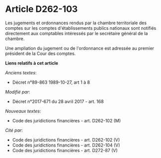 # Article D262-103

Les jugements et ordonnances rendus par la chambre territoriale des comptes sur les comptes d'établissements publics
nationaux sont notifiés directement aux comptables intéressés par le secrétaire général de la chambre.

Une ampliation du jugement ou de l'ordonnance est adressée au premier président de la Cour des comptes.

**Liens relatifs à cet article**

_Anciens textes_:

  - Décret n°89-863 1989-10-27, art 1 à 8

_Modifié par_:

  - Décret n°2017-671 du 28 avril 2017 - art. 168

_Nouveaux textes_:

  - Code des juridictions financières - art. D262-102 (M)

_Cité par_:

  - Code des juridictions financières - art. D262-102 (V)
  - Code des juridictions financières - art. D262-104 (V)
  - Code des juridictions financières - art. D272-87 (V)
